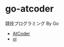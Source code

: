 # go-atcoder
競技プログラミング By Go

- [AtCoder](https://atcoder.jp/?lang=ja)
- [oj](https://github.com/online-judge-tools/oj/)
